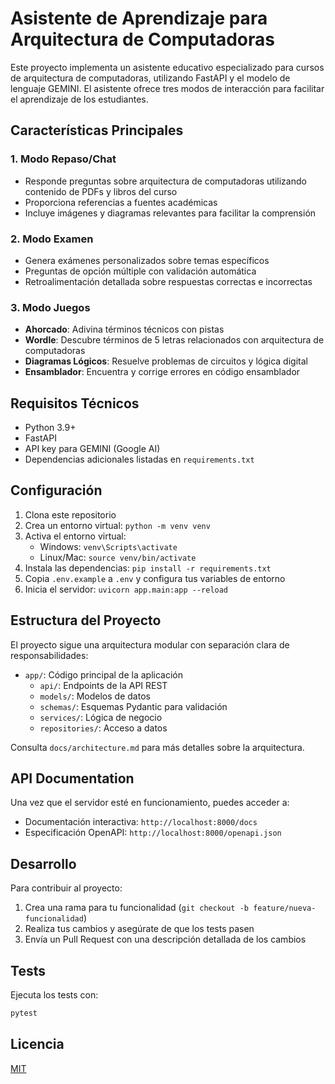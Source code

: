 # Asistente de Aprendizaje para Arquitectura de Computadoras

Este proyecto implementa un asistente educativo especializado para cursos de arquitectura de computadoras, utilizando FastAPI y el modelo de lenguaje GEMINI. El asistente ofrece tres modos de interacción para facilitar el aprendizaje de los estudiantes.

## Características Principales

### 1. Modo Repaso/Chat
- Responde preguntas sobre arquitectura de computadoras utilizando contenido de PDFs y libros del curso
- Proporciona referencias a fuentes académicas
- Incluye imágenes y diagramas relevantes para facilitar la comprensión

### 2. Modo Examen
- Genera exámenes personalizados sobre temas específicos
- Preguntas de opción múltiple con validación automática
- Retroalimentación detallada sobre respuestas correctas e incorrectas

### 3. Modo Juegos
- **Ahorcado**: Adivina términos técnicos con pistas
- **Wordle**: Descubre términos de 5 letras relacionados con arquitectura de computadoras
- **Diagramas Lógicos**: Resuelve problemas de circuitos y lógica digital
- **Ensamblador**: Encuentra y corrige errores en código ensamblador

## Requisitos Técnicos

- Python 3.9+
- FastAPI
- API key para GEMINI (Google AI)
- Dependencias adicionales listadas en `requirements.txt`

## Configuración

1. Clona este repositorio
2. Crea un entorno virtual: `python -m venv venv`
3. Activa el entorno virtual:
   - Windows: `venv\Scripts\activate`
   - Linux/Mac: `source venv/bin/activate`
4. Instala las dependencias: `pip install -r requirements.txt`
5. Copia `.env.example` a `.env` y configura tus variables de entorno
6. Inicia el servidor: `uvicorn app.main:app --reload`

## Estructura del Proyecto

El proyecto sigue una arquitectura modular con separación clara de responsabilidades:

- `app/`: Código principal de la aplicación
  - `api/`: Endpoints de la API REST
  - `models/`: Modelos de datos
  - `schemas/`: Esquemas Pydantic para validación
  - `services/`: Lógica de negocio
  - `repositories/`: Acceso a datos

Consulta `docs/architecture.md` para más detalles sobre la arquitectura.

## API Documentation

Una vez que el servidor esté en funcionamiento, puedes acceder a:

- Documentación interactiva: `http://localhost:8000/docs`
- Especificación OpenAPI: `http://localhost:8000/openapi.json`

## Desarrollo

Para contribuir al proyecto:

1. Crea una rama para tu funcionalidad (`git checkout -b feature/nueva-funcionalidad`)
2. Realiza tus cambios y asegúrate de que los tests pasen
3. Envía un Pull Request con una descripción detallada de los cambios

## Tests

Ejecuta los tests con:

```bash
pytest
```

## Licencia

[MIT](LICENSE)